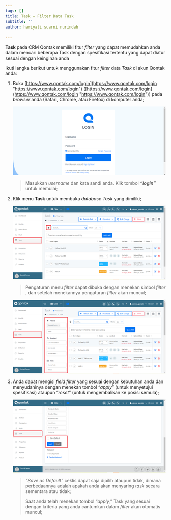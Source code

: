 ```yaml
---
tags: []
title: Task – Filter Data Task
subtitle: ''
author: hariyati suarni nurindah

---
```

**Task** pada CRM Qontak memiliki fitur _filter_ yang dapat memudahkan anda dalam mencari beberapa Task dengan spesifikasi tertentu yang dapat diatur sesuai dengan keinginan anda

Ikuti langka berikut untuk menggunakan fitur _filter_ data _Task_ di akun Qontak anda:

1. Buka [https://www.qontak.com/login](https://www.qontak.com/login "https://www.qontak.com/login") ([https://www.qontak.com/login](https://www.qontak.com/login "https://www.qontak.com/login")) pada _browser_ anda (Safari, Chrome, atau Firefox) di komputer anda;

   ![](/uploads/login.PNG)

   > Masukkan _username_ dan kata sandi anda. Klik tombol **_“login”_** untuk memulai;
2. Klik menu **Task** untuk membuka _database Task_ yang dimiliki;

   ![](/uploads/filtertask1.PNG)

   > Pengaturan menu _filter_ dapat dibuka dengan menekan simbol _filter_ , dan setelah menekannya pengaturan _filter_ akan muncul;

   ![](/uploads/filtertask2.PNG)
3. Anda dapat mengisi _field filter_ yang sesuai dengan kebutuhan anda dan menyudahinya dengan menekan tombol “_apply_” (untuk menyetujui spesifikasi) ataupun “_reset_” (untuk mengembalikan ke posisi semula);

   ![](/uploads/filtertask3.PNG)

   > _“Save as Default”_ ceklis dapat saja dipilih ataupun tidak, dimana perbedaannya adalah apakah anda akan menyaring _task_ secara sementara atau tidak;
   >
   > Saat anda telah menekan tombol “_apply,_” Task yang sesuai dengan kriteria yang anda cantumkan dalam _filter_ akan otomatis muncul;